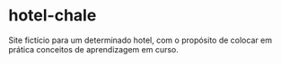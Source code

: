 # hotel-chale
Site fictício para um determinado hotel, com o propósito de colocar em prática conceitos de aprendizagem em curso.
